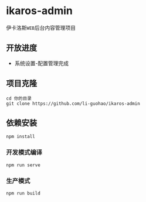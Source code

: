 # ikaros-admin
伊卡洛斯`WEB`后台内容管理项目

## 开放进度
- 系统设置-配置管理完成

## 项目克隆
```
cd 你的目录
git clone https://github.com/li-guohao/ikaros-admin
```

## 依赖安装
```
npm install
```

### 开发模式编译
```
npm run serve
```

### 生产模式
```
npm run build
```
